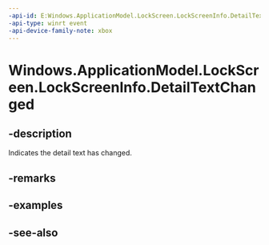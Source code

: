 ```yaml
---
-api-id: E:Windows.ApplicationModel.LockScreen.LockScreenInfo.DetailTextChanged
-api-type: winrt event
-api-device-family-note: xbox
---
```


<!-- Event syntax
public event Windows.Foundation.TypedEventHandler DetailTextChanged<Windows.ApplicationModel.LockScreen.LockScreenInfo,  object>
-->

# Windows.ApplicationModel.LockScreen.LockScreenInfo.DetailTextChanged

## -description
Indicates the detail text has changed.

## -remarks

## -examples

## -see-also
